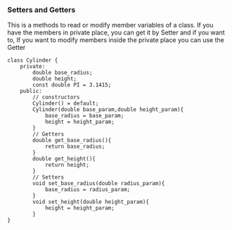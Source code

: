 ### Setters and Getters

This is a methods to read or modify member variables of a class. If you have the members in private place, you can get it by Setter and if you want to, If you want to modify members inside the private place you can use the Getter

	class Cylinder {
		private:
			double base_radius;
			double height;
			const double PI = 3.1415;
		public:
			// constructors
			Cylinder() = default;
			Cylinder(double base_param,double height_param){
				base_radius = base_param;
				height = height_param;
			}
			// Getters
			double get_base_radius(){
				return base_radius;
			}
			double get_height(){
				return height;
			}
			// Setters
			void set_base_radius(double radius_param){
				base_radius = radius_param;
			}
			void set_height(double height_param){
				height = height_param;
			}
	}